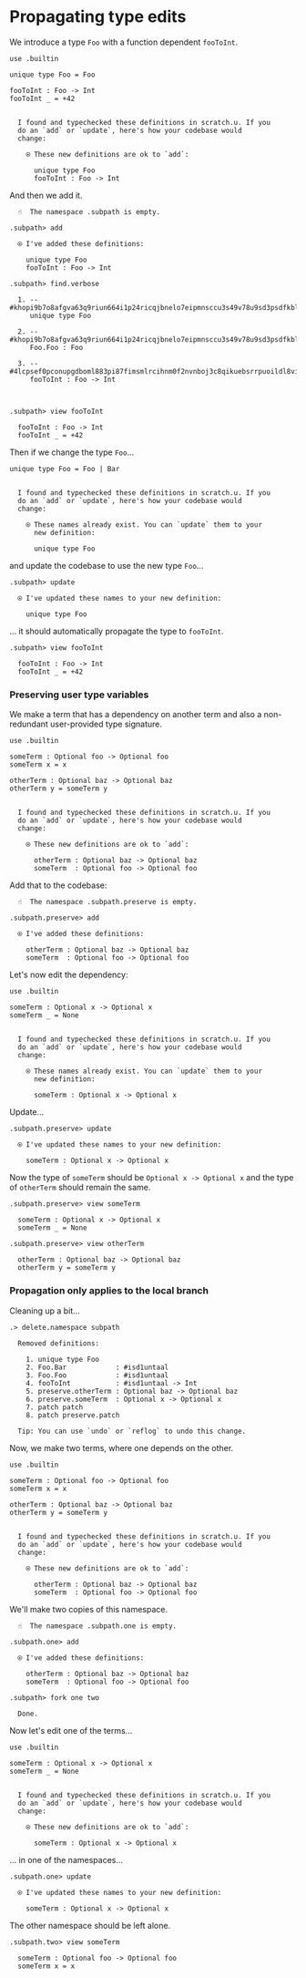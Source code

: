 # Propagating type edits

We introduce a type `Foo` with a function dependent `fooToInt`.

```unison
use .builtin

unique type Foo = Foo

fooToInt : Foo -> Int
fooToInt _ = +42
```

```ucm

  I found and typechecked these definitions in scratch.u. If you
  do an `add` or `update`, here's how your codebase would
  change:
  
    ⍟ These new definitions are ok to `add`:
    
      unique type Foo
      fooToInt : Foo -> Int

```
And then we add it.

```ucm
  ☝️  The namespace .subpath is empty.

.subpath> add

  ⍟ I've added these definitions:
  
    unique type Foo
    fooToInt : Foo -> Int

.subpath> find.verbose

  1. -- #khopi9b7o8afgva63q9riun664i1p24ricqjbnelo7eipmnsccu3s49v78u9sd3psdfkbllbk183n4e4apco3db99k3v8fehhaasbqo
     unique type Foo
     
  2. -- #khopi9b7o8afgva63q9riun664i1p24ricqjbnelo7eipmnsccu3s49v78u9sd3psdfkbllbk183n4e4apco3db99k3v8fehhaasbqo#0
     Foo.Foo : Foo
     
  3. -- #4lcpsef0pconupgdboml883pi87fimsmlrcihnm0f2nvnboj3c8qikuebsrrpuoildl8vigcplgm9crfge5mddijb531utsjcuob5oo
     fooToInt : Foo -> Int
     
  

.subpath> view fooToInt

  fooToInt : Foo -> Int
  fooToInt _ = +42

```
Then if we change the type `Foo`...

```unison
unique type Foo = Foo | Bar
```

```ucm

  I found and typechecked these definitions in scratch.u. If you
  do an `add` or `update`, here's how your codebase would
  change:
  
    ⍟ These names already exist. You can `update` them to your
      new definition:
    
      unique type Foo

```
and update the codebase to use the new type `Foo`...

```ucm
.subpath> update

  ⍟ I've updated these names to your new definition:
  
    unique type Foo

```
... it should automatically propagate the type to `fooToInt`.

```ucm
.subpath> view fooToInt

  fooToInt : Foo -> Int
  fooToInt _ = +42

```
### Preserving user type variables

We make a term that has a dependency on another term and also a non-redundant
user-provided type signature.

```unison
use .builtin

someTerm : Optional foo -> Optional foo
someTerm x = x

otherTerm : Optional baz -> Optional baz
otherTerm y = someTerm y
```

```ucm

  I found and typechecked these definitions in scratch.u. If you
  do an `add` or `update`, here's how your codebase would
  change:
  
    ⍟ These new definitions are ok to `add`:
    
      otherTerm : Optional baz -> Optional baz
      someTerm  : Optional foo -> Optional foo

```
Add that to the codebase:

```ucm
  ☝️  The namespace .subpath.preserve is empty.

.subpath.preserve> add

  ⍟ I've added these definitions:
  
    otherTerm : Optional baz -> Optional baz
    someTerm  : Optional foo -> Optional foo

```
Let's now edit the dependency:

```unison
use .builtin

someTerm : Optional x -> Optional x
someTerm _ = None
```

```ucm

  I found and typechecked these definitions in scratch.u. If you
  do an `add` or `update`, here's how your codebase would
  change:
  
    ⍟ These names already exist. You can `update` them to your
      new definition:
    
      someTerm : Optional x -> Optional x

```
Update...

```ucm
.subpath.preserve> update

  ⍟ I've updated these names to your new definition:
  
    someTerm : Optional x -> Optional x

```
Now the type of `someTerm` should be `Optional x -> Optional x` and the
type of `otherTerm` should remain the same.

```ucm
.subpath.preserve> view someTerm

  someTerm : Optional x -> Optional x
  someTerm _ = None

.subpath.preserve> view otherTerm

  otherTerm : Optional baz -> Optional baz
  otherTerm y = someTerm y

```
### Propagation only applies to the local branch

Cleaning up a bit...

```ucm
.> delete.namespace subpath

  Removed definitions:
  
    1. unique type Foo
    2. Foo.Bar            : #isd1untaal
    3. Foo.Foo            : #isd1untaal
    4. fooToInt           : #isd1untaal -> Int
    5. preserve.otherTerm : Optional baz -> Optional baz
    6. preserve.someTerm  : Optional x -> Optional x
    7. patch patch
    8. patch preserve.patch
  
  Tip: You can use `undo` or `reflog` to undo this change.

```
Now, we make two terms, where one depends on the other.

```unison
use .builtin

someTerm : Optional foo -> Optional foo
someTerm x = x

otherTerm : Optional baz -> Optional baz
otherTerm y = someTerm y
```

```ucm

  I found and typechecked these definitions in scratch.u. If you
  do an `add` or `update`, here's how your codebase would
  change:
  
    ⍟ These new definitions are ok to `add`:
    
      otherTerm : Optional baz -> Optional baz
      someTerm  : Optional foo -> Optional foo

```
We'll make two copies of this namespace.

```ucm
  ☝️  The namespace .subpath.one is empty.

.subpath.one> add

  ⍟ I've added these definitions:
  
    otherTerm : Optional baz -> Optional baz
    someTerm  : Optional foo -> Optional foo

.subpath> fork one two

  Done.

```
Now let's edit one of the terms...

```unison
use .builtin

someTerm : Optional x -> Optional x
someTerm _ = None
```

```ucm

  I found and typechecked these definitions in scratch.u. If you
  do an `add` or `update`, here's how your codebase would
  change:
  
    ⍟ These new definitions are ok to `add`:
    
      someTerm : Optional x -> Optional x

```
... in one of the namespaces...

```ucm
.subpath.one> update

  ⍟ I've updated these names to your new definition:
  
    someTerm : Optional x -> Optional x

```
The other namespace should be left alone.

```ucm
.subpath.two> view someTerm

  someTerm : Optional foo -> Optional foo
  someTerm x = x

```
